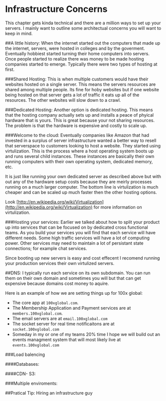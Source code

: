 # Infrastructure Concerns
This chapter gets kinda technical and there are a million ways to set up your servers. I mainly want to outline some architectual concerns you will want to keep in mind.

##A little history:
When the internet started out the computers that made up the internet, servers, were hosted in colleges and by the goverment. Eventually hobbiest started turning their home computers into servers. Once people started to realize there was money to be made hosting companies started to emerge. Typically there were two types of hosting at first.

###Shared Hosting:
This is when multiple customers would have their websites hosted on a single server. This means the servers resources are shared among multiple people. Its fine for hoby websites but if one website being hosted on that server gets a lot of traffic it eats up all of the resources.  The other websites will slow down to a crawl.

###Dedicated Hosting:
Another option is dedicated hosting. This means that the hosting company actually sets up and installs a peace of phyical hardware that is yours. This is great because your not sharing resources. The problem is that the hardware is expensive and costly to scale up.

###Welcome to the cloud:
Eventually companies like Amazon that had invested in a surplus of server infrastructure wanted a better way to resell that serverspace to customers looking to host a website. They started using virtulization. This is the process where a host operating system boots up and runs several child instances. These instances are basically their own running computers with their own operating system, dedicated memory, etc.

It is just like running your own dedicated server as described above but with out any of the hardware setup costs because they are meirly processes running on a much larger computer. The bottom line is virtulization is much cheaper and can be scaled up much faster then the other hosting options.

Look [http://en.wikipedia.org/wiki/Virtualization](http://en.wikipedia.org/wiki/Virtualization) for more information on virtulization.

###Hosting your services:
Earlier we talked about how to split your product up into services that can be focused on by dedicated cross functional teams. As you build your services you will find that each service will have different needs. Some high traffic services will have a lot of computing power. Other services may need to maintain a lot of persistant state connections; for example chat services.

Since booting up new servers is easy and cost effecent I recomend running your production services their own virtulized servers.

##DNS:
I typically run each service on its own subdomain. You can run them on their own domain and sometimes you will but that can get expensive because domains cost money to aquire.

Here is an example of how we are setting things up for 100x global:

* The core app at `100xglobal.com`.
* The Membership Application and Payment services are at `members.100xglobal.com`.
* The email servers are at `email.100xglobal.com`
* The socket server for real time notificaitons are at `socket.100xglobal.com`
* Someday in my or one of my teams 20% time I hope we will build out an events managment system that will most likely live at `events.100xglobal.com`


###Load balencing

####Databases:

####CDN- S3:


###Multiple enviroments:





##Pratical Tip:
Hiring an infrastructure guy


